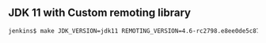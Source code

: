 ## JDK 11 with Custom remoting library
```bash
jenkins$ make JDK_VERSION=jdk11 REMOTING_VERSION=4.6-rc2798.e8ee0de5c872 REMOTING_REPO=incrementals
```
